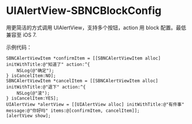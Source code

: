 # UIAlertView-SBNCBlockConfig
用更简洁的方式调用 UIAlertView，支持多个按钮，action 用 block 配置。最低兼容至 iOS 7.

示例代码：
```
SBNCAlertViewItem *confirmItem = [[SBNCAlertViewItem alloc] initWithTitle:@"知道了" action:^{
    NSLog(@"确定");
} isCancelItem:NO];
SBNCAlertViewItem *cancelItem = [[SBNCAlertViewItem alloc] initWithTitle:@"退下" action:^{
    NSLog(@"滚");
} isCancelItem:YES];
UIAlertView *alertView = [[UIAlertView alloc] initWithTitle:@"有件事" message:@"你好吗" items:@[confirmItem, cancelItem]];
[alertView show];
```
